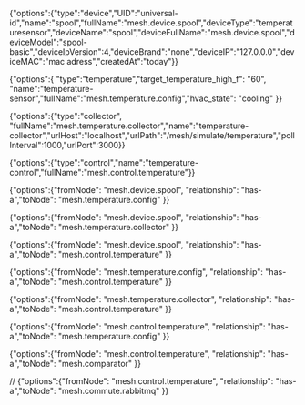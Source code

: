 {"options":{"type":"device","UID":"universal-id","name":"spool","fullName":"mesh.device.spool","deviceType":"temperaturesensor","deviceName":"spool","deviceFullName":"mesh.device.spool","deviceModel":"spool-basic","deviceIpVersion":4,"deviceBrand":"none","deviceIP":"127.0.0.0","deviceMAC":"mac adress","createdAt":"today"}}

{"options":{ "type":"temperature","target_temperature_high_f": "60", "name":"temperature-sensor","fullName":"mesh.temperature.config","hvac_state": "cooling" }}

{"options":{"type":"collector", "fullName":"mesh.temperature.collector","name":"temperature-collector","urlHost":"localhost","urlPath":"/mesh/simulate/temperature","pollInterval":1000,"urlPort":3000}}

{"options":{"type":"control","name":"temperature-control","fullName":"mesh.control.temperature"}}


{"options":{"fromNode": "mesh.device.spool", "relationship": "has-a","toNode": "mesh.temperature.config" }}

{"options":{"fromNode": "mesh.device.spool", "relationship": "has-a","toNode": "mesh.temperature.collector" }}

{"options":{"fromNode": "mesh.device.spool", "relationship": "has-a","toNode": "mesh.control.temperature" }}

{"options":{"fromNode": "mesh.temperature.config", "relationship": "has-a","toNode": "mesh.control.temperature" }}

{"options":{"fromNode": "mesh.temperature.collector", "relationship": "has-a","toNode": "mesh.control.temperature" }}

{"options":{"fromNode": "mesh.control.temperature", "relationship": "has-a","toNode": "mesh.temperature.config" }}

{"options":{"fromNode": "mesh.control.temperature", "relationship": "has-a","toNode": "mesh.comparator" }}

// {"options":{"fromNode": "mesh.control.temperature", "relationship": "has-a","toNode": "mesh.commute.rabbitmq" }}
